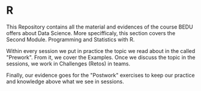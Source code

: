 # R

This Repository contains all the material and evidences of the course BEDU offers about Data Science. More specifficaly, this section covers the Second Module. Programming and Statistics with R.

Within every session we put in practice the topic we read about in the called "Prework". From it, we cover the Examples.
Once we discuss the topic in the sessions, we work in Challenges (Retos) in teams.

Finally, our evidence goes for the "Postwork" exercises to keep our practice and knowledge above what we see in sessions.
